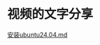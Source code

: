 # 视频的文字分享
[安装ubuntu24.04.md](https://github.com/dfdzwzr/Blog/blob/28015af9c8bc67c4d1de02a479b7d9f46112208e/%E5%AE%89%E8%A3%85ubuntu24.04.md)
